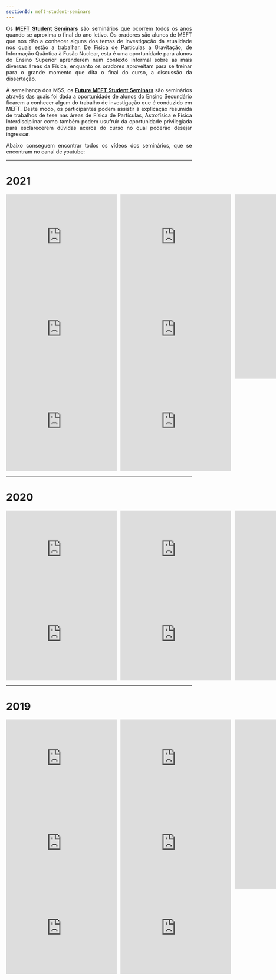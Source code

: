 ```yaml
---
sectionId: meft-student-seminars
---
```


<div style="text-align: justify">

Os **<u>MEFT Student Seminars</u>** são seminários que ocorrem todos os anos quando se aproxima o final do ano letivo. Os oradores são alunos de MEFT que nos dão a conhecer alguns dos temas de investigação da atualidade nos quais estão a trabalhar. De Física de Partículas a Gravitação, de Informação Quântica à Fusão Nuclear, esta é uma oportunidade para alunos do Ensino Superior aprenderem num contexto informal sobre as mais diversas áreas da Física, enquanto os oradores aproveitam para se treinar para o grande momento que dita o final do curso, a discussão da dissertação.

À semelhança dos MSS, os **<u>Future MEFT Student Seminars</u>** são seminários através das quais foi dada a oportunidade de alunos do Ensino Secundário ficarem a conhecer algum do trabalho de investigação que é conduzido em MEFT. Deste modo, os participantes podem assistir à explicação resumida de trabalhos de tese nas áreas de Física de Partículas, Astrofísica e Física Interdisciplinar como também podem usufruir da oportunidade privilegiada para esclarecerem dúvidas acerca do curso no qual poderão desejar ingressar.

Abaixo conseguem encontrar todos os vídeos dos seminários, que se encontram no canal de youtube:

---

# 2021

<div style="display: flex;">
    <div style="flex-basis: 48%;  margin-right: 2%;">
        <iframe width="300" height="250" src="https://www.youtube.com/embed/IZ5bYn1-7Eg" title="MEFT Student Seminars- Beatriz Bordadágua" frameborder="0" allow="accelerometer; autoplay; clipboard-write; encrypted-media; gyroscope; picture-in-picture; web-share" referrerpolicy="strict-origin-when-cross-origin" allowfullscreen></iframe>
        <iframe width="300" height="250" src="https://www.youtube.com/embed/AsoD1EC3nic" title="Future MEFT Student Seminars- Eduardo Ferreira- Física de Partículas" frameborder="0" allow="accelerometer; autoplay; clipboard-write; encrypted-media; gyroscope; picture-in-picture; web-share" referrerpolicy="strict-origin-when-cross-origin" allowfullscreen></iframe>
        <iframe width="300" height="250" src="https://www.youtube.com/embed/aURIQOB4ftg" title="MEFT Student Seminars- Ricardo Florentino" frameborder="0" allow="accelerometer; autoplay; clipboard-write; encrypted-media; gyroscope; picture-in-picture; web-share" referrerpolicy="strict-origin-when-cross-origin" allowfullscreen></iframe>
    </div>
    <div style="flex-basis: 48%;  margin-right: 2%;">
        <iframe width="300" height="250" src="https://www.youtube.com/embed/FTtOVRb65No" title="Future MEFT Student Seminars- Filipa Baltazar- Biofísica" frameborder="0" allow="accelerometer; autoplay; clipboard-write; encrypted-media; gyroscope; picture-in-picture; web-share" referrerpolicy="strict-origin-when-cross-origin" allowfullscreen></iframe>
        <iframe width="300" height="250" src="https://www.youtube.com/embed/4CBcqDmVpIw" title="MEFT Student Seminars- Eduardo Ferreira" frameborder="0" allow="accelerometer; autoplay; clipboard-write; encrypted-media; gyroscope; picture-in-picture; web-share" referrerpolicy="strict-origin-when-cross-origin" allowfullscreen></iframe>
        <iframe width="300" height="250" src="https://www.youtube.com/embed/QhpcfvRcAtg" title="MEFT Student Seminars- Diogo Ribeiro" frameborder="0" allow="accelerometer; autoplay; clipboard-write; encrypted-media; gyroscope; picture-in-picture; web-share" referrerpolicy="strict-origin-when-cross-origin" allowfullscreen></iframe>
    </div>
    <div style="flex-basis: 48%;  margin-right: 2%;">
        <iframe width="300" height="250" src="https://www.youtube.com/embed/9VDKXFVewIk" title="Future MEFT Student Seminar- Diogo Ribeiro- Astrofísica" frameborder="0" allow="accelerometer; autoplay; clipboard-write; encrypted-media; gyroscope; picture-in-picture; web-share" referrerpolicy="strict-origin-when-cross-origin" allowfullscreen></iframe>
        <iframe width="300" height="250" src="https://www.youtube.com/embed/Bnh5qlpYtlc" title="MEFT Student Seminars- Rodrigo Câmara" frameborder="0" allow="accelerometer; autoplay; clipboard-write; encrypted-media; gyroscope; picture-in-picture; web-share" referrerpolicy="strict-origin-when-cross-origin" allowfullscreen></iframe>
    </div>
</div>

---

# 2020

<div style="display: flex;">
    <div style="flex-basis: 48%;  margin-right: 2%;">
        <iframe width="300" height="230" src="https://www.youtube.com/embed/eFYZG5VZh_I" title="MEFT Student Seminars - Tiago Fernandes" frameborder="0" allow="accelerometer; autoplay; clipboard-write; encrypted-media; gyroscope; picture-in-picture; web-share" referrerpolicy="strict-origin-when-cross-origin" allowfullscreen></iframe>
        <iframe width="300" height="230" src="https://www.youtube.com/embed/4PSiZTA88Xw" title="MEFT Student Seminars - Clara Pereira" frameborder="0" allow="accelerometer; autoplay; clipboard-write; encrypted-media; gyroscope; picture-in-picture; web-share" referrerpolicy="strict-origin-when-cross-origin" allowfullscreen></iframe>
    </div>
    <div style="flex-basis: 48%;  margin-right: 2%;">
        <iframe width="300" height="230" src="https://www.youtube.com/embed/XgcNiz9_fIY" title="MEFT Student Seminars - José Figueiredo" frameborder="0" allow="accelerometer; autoplay; clipboard-write; encrypted-media; gyroscope; picture-in-picture; web-share" referrerpolicy="strict-origin-when-cross-origin" allowfullscreen></iframe>
        <iframe width="300" height="230" src="https://www.youtube.com/embed/s_vnvWd4hCo" title="MEFT Student Seminars - Pedro Mendes" frameborder="0" allow="accelerometer; autoplay; clipboard-write; encrypted-media; gyroscope; picture-in-picture; web-share" referrerpolicy="strict-origin-when-cross-origin" allowfullscreen></iframe>
    </div>
    <div style="flex-basis: 48%;  margin-right: 2%;">
        <iframe width="300" height="230" src="https://www.youtube.com/embed/LSVwibOst74" title="MEFT Student Seminars - Ricardo Barrué" frameborder="0" allow="accelerometer; autoplay; clipboard-write; encrypted-media; gyroscope; picture-in-picture; web-share" referrerpolicy="strict-origin-when-cross-origin" allowfullscreen></iframe>
        <iframe width="300" height="230" src="https://www.youtube.com/embed/zJx9PIVlk8o" title="MEFT Student Seminars - Guilherme Soares" frameborder="0" allow="accelerometer; autoplay; clipboard-write; encrypted-media; gyroscope; picture-in-picture; web-share" referrerpolicy="strict-origin-when-cross-origin" allowfullscreen></iframe>
    </div>
</div>

---

# 2019

<div style="display: flex;">
    <div style="flex-basis: 48%;  margin-right: 2%;">
        <iframe width="300" height="230" src="https://www.youtube.com/embed/U26jfBxUIHc" title="MEFT Student Seminars - Pedro Cosme" frameborder="0" allow="accelerometer; autoplay; clipboard-write; encrypted-media; gyroscope; picture-in-picture; web-share" referrerpolicy="strict-origin-when-cross-origin" allowfullscreen></iframe>
        <iframe width="300" height="230" src="https://www.youtube.com/embed/H5xZsaXkka0" title="MEFT Student Seminars - Beatriz Lopes &amp; Júlia Silva" frameborder="0" allow="accelerometer; autoplay; clipboard-write; encrypted-media; gyroscope; picture-in-picture; web-share" referrerpolicy="strict-origin-when-cross-origin" allowfullscreen></iframe>
        <iframe width="300" height="230" src="https://www.youtube.com/embed/8Xl4Ycam93U" title="MEFT Student Seminars - António Coelho" frameborder="0" allow="accelerometer; autoplay; clipboard-write; encrypted-media; gyroscope; picture-in-picture; web-share" referrerpolicy="strict-origin-when-cross-origin" allowfullscreen></iframe>
    </div>
    <div style="flex-basis: 48%;  margin-right: 2%;">
        <iframe width="300" height="230" src="https://www.youtube.com/embed/Bbhbb0JgNic" title="MEFT Student Seminars - Pedro Ferreira" frameborder="0" allow="accelerometer; autoplay; clipboard-write; encrypted-media; gyroscope; picture-in-picture; web-share" referrerpolicy="strict-origin-when-cross-origin" allowfullscreen></iframe>
        <iframe width="300" height="230" src="https://www.youtube.com/embed/b5b5sRrEoes" title="MEFT Student Seminars - Francisco Faro" frameborder="0" allow="accelerometer; autoplay; clipboard-write; encrypted-media; gyroscope; picture-in-picture; web-share" referrerpolicy="strict-origin-when-cross-origin" allowfullscreen></iframe>
        <iframe width="300" height="230" src="https://www.youtube.com/embed/r0QkcWO_UTE" title="MEFT Student Seminars - Daniel Hachmeister" frameborder="0" allow="accelerometer; autoplay; clipboard-write; encrypted-media; gyroscope; picture-in-picture; web-share" referrerpolicy="strict-origin-when-cross-origin" allowfullscreen></iframe>
    </div>
    <div style="flex-basis: 48%;  margin-right: 2%;">
        <iframe width="300" height="230" src="https://www.youtube.com/embed/3sbyL2USp1k" title="MEFT Student Seminars - Glória de Sá Pereira" frameborder="0" allow="accelerometer; autoplay; clipboard-write; encrypted-media; gyroscope; picture-in-picture; web-share" referrerpolicy="strict-origin-when-cross-origin" allowfullscreen></iframe>
        <iframe width="300" height="230" src="https://www.youtube.com/embed/Gwhy86DGk1U" title="MEFT Student Seminars - Henrique Silvério" frameborder="0" allow="accelerometer; autoplay; clipboard-write; encrypted-media; gyroscope; picture-in-picture; web-share" referrerpolicy="strict-origin-when-cross-origin" allowfullscreen></iframe>
    </div>
</div>
